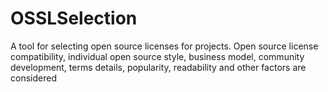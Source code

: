 # OSSLSelection
A tool for selecting open source licenses for projects. Open source license compatibility, individual open source style, business model, community development, terms details, popularity, readability and other factors are considered  
